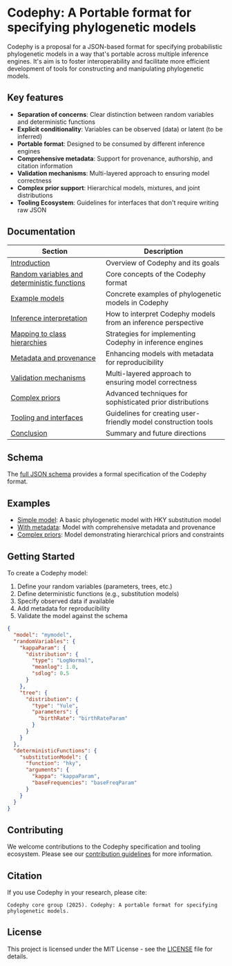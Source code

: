 # Codephy: A Portable format for specifying phylogenetic models

Codephy is a proposal for a JSON-based format for specifying probabilistic phylogenetic models in a way that's portable across multiple inference engines. 
It's aim is to foster interoperability and facilitate more efficient development of tools for constructing and manipulating phylogenetic models.

## Key features

- **Separation of concerns**: Clear distinction between random variables and deterministic functions
- **Explicit conditionality**: Variables can be observed (data) or latent (to be inferred)
- **Portable format**: Designed to be consumed by different inference engines
- **Comprehensive metadata**: Support for provenance, authorship, and citation information
- **Validation mechanisms**: Multi-layered approach to ensuring model correctness
- **Complex prior support**: Hierarchical models, mixtures, and joint distributions
- **Tooling Ecosystem**: Guidelines for interfaces that don't require writing raw JSON

## Documentation

| Section | Description |
|---------|-------------|
| [Introduction](docs/01-introduction.md) | Overview of Codephy and its goals |
| [Random variables and deterministic functions](docs/02-random-variables.md) | Core concepts of the Codephy format |
| [Example models](docs/03-example-models.md) | Concrete examples of phylogenetic models in Codephy |
| [Inference interpretation](docs/04-inference.md) | How to interpret Codephy models from an inference perspective |
| [Mapping to class hierarchies](docs/05-mapping.md) | Strategies for implementing Codephy in inference engines |
| [Metadata and provenance](docs/06-metadata.md) | Enhancing models with metadata for reproducibility |
| [Validation mechanisms](docs/07-validation.md) | Multi-layered approach to ensuring model correctness |
| [Complex priors](docs/08-complex-priors.md) | Advanced techniques for sophisticated prior distributions |
| [Tooling and interfaces](docs/09-tooling.md) | Guidelines for creating user-friendly model construction tools |
| [Conclusion](docs/10-conclusion.md) | Summary and future directions |

## Schema

The [full JSON schema](schema/codephy-schema.json) provides a formal specification of the Codephy format.

## Examples

- [Simple model](examples/simple-model.json): A basic phylogenetic model with HKY substitution model
- [With metadata](examples/with-metadata.json): Model with comprehensive metadata and provenance
- [Complex priors](examples/complex-priors.json): Model demonstrating hierarchical priors and constraints

## Getting Started

To create a Codephy model:

1. Define your random variables (parameters, trees, etc.)
2. Define deterministic functions (e.g., substitution models)
3. Specify observed data if available
4. Add metadata for reproducibility
5. Validate the model against the schema

```json
{
  "model": "mymodel",
  "randomVariables": {
    "kappaParam": {
      "distribution": {
        "type": "LogNormal",
        "meanlog": 1.0,
        "sdlog": 0.5
      }
    },
    "tree": {
      "distribution": {
        "type": "Yule",
        "parameters": {
          "birthRate": "birthRateParam"
        }
      }
    }
  },
  "deterministicFunctions": {
    "substitutionModel": {
      "function": "hky",
      "arguments": {
        "kappa": "kappaParam",
        "baseFrequencies": "baseFreqParam"
      }
    }
  }
}
```

## Contributing

We welcome contributions to the Codephy specification and tooling ecosystem. 
Please see our [contribution guidelines](CONTRIBUTING.md) for more information.

## Citation

If you use Codephy in your research, please cite:

```
Codephy core group (2025). Codephy: A portable format for specifying phylogenetic models. 
```

## License

This project is licensed under the MIT License - see the [LICENSE](LICENSE) file for details.